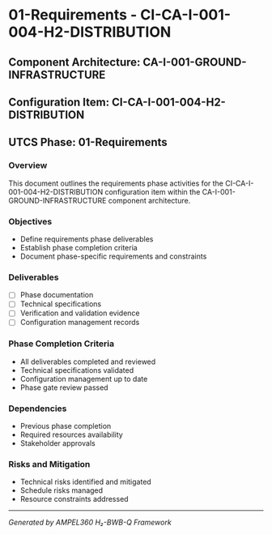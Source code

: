 # 01-Requirements - CI-CA-I-001-004-H2-DISTRIBUTION

## Component Architecture: CA-I-001-GROUND-INFRASTRUCTURE
## Configuration Item: CI-CA-I-001-004-H2-DISTRIBUTION
## UTCS Phase: 01-Requirements

### Overview
This document outlines the requirements phase activities for the CI-CA-I-001-004-H2-DISTRIBUTION configuration item within the CA-I-001-GROUND-INFRASTRUCTURE component architecture.

### Objectives
- Define requirements phase deliverables
- Establish phase completion criteria
- Document phase-specific requirements and constraints

### Deliverables
- [ ] Phase documentation
- [ ] Technical specifications
- [ ] Verification and validation evidence
- [ ] Configuration management records

### Phase Completion Criteria
- All deliverables completed and reviewed
- Technical specifications validated
- Configuration management up to date
- Phase gate review passed

### Dependencies
- Previous phase completion
- Required resources availability
- Stakeholder approvals

### Risks and Mitigation
- Technical risks identified and mitigated
- Schedule risks managed
- Resource constraints addressed

---
*Generated by AMPEL360 H₂-BWB-Q Framework*
